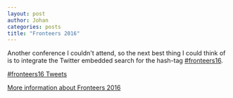 ```yaml
---
layout: post
author: Johan
categories: posts
title: "Fronteers 2016"
---
```


Another conference I couldn't attend, so the next best thing I could think of is to integrate the Twitter embedded search for the hash-tag [#fronteers16](https://twitter.com/hashtag/fronteers16).

<a class="twitter-timeline" href="https://twitter.com/hashtag/fronteers16" data-widget-id="783928895280123904">#fronteers16 Tweets</a>
<script>!function(d,s,id){var js,fjs=d.getElementsByTagName(s)[0],p=/^http:/.test(d.location)?'http':'https';if(!d.getElementById(id)){js=d.createElement(s);js.id=id;js.src=p+"://platform.twitter.com/widgets.js";fjs.parentNode.insertBefore(js,fjs);}}(document,"script","twitter-wjs");</script>

[More information about Fronteers 2016](https://twitter.com/FronteersConf)
